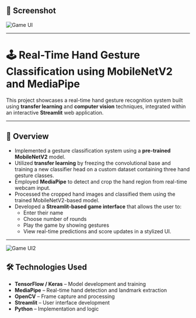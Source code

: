 ## 📸 Screenshot

![Game UI](https://private-user-images.githubusercontent.com/186318414/469172831-b513846c-1632-4a6c-9cae-bedcf9e170bb.png?jwt=eyJhbGciOiJIUzI1NiIsInR5cCI6IkpXVCJ9.eyJpc3MiOiJnaXRodWIuY29tIiwiYXVkIjoicmF3LmdpdGh1YnVzZXJjb250ZW50LmNvbSIsImtleSI6ImtleTUiLCJleHAiOjE3NTMxODU4MjUsIm5iZiI6MTc1MzE4NTUyNSwicGF0aCI6Ii8xODYzMTg0MTQvNDY5MTcyODMxLWI1MTM4NDZjLTE2MzItNGE2Yy05Y2FlLWJlZGNmOWUxNzBiYi5wbmc_WC1BbXotQWxnb3JpdGhtPUFXUzQtSE1BQy1TSEEyNTYmWC1BbXotQ3JlZGVudGlhbD1BS0lBVkNPRFlMU0E1M1BRSzRaQSUyRjIwMjUwNzIyJTJGdXMtZWFzdC0xJTJGczMlMkZhd3M0X3JlcXVlc3QmWC1BbXotRGF0ZT0yMDI1MDcyMlQxMTU4NDVaJlgtQW16LUV4cGlyZXM9MzAwJlgtQW16LVNpZ25hdHVyZT03MDQ0OTEyNGM1ZDNlY2E3YjYxNjM3YzM3MWIzNmYxMzM2Zjk3ODUxYjFmYjQwY2I0ZTQ3MDg0ZGRlZDg1MmJiJlgtQW16LVNpZ25lZEhlYWRlcnM9aG9zdCJ9.vAt-erWC-UgWy2NCDnmRurOK7U9Pph5rMbBhFeV3V0U)

---

# 🕹️ Real-Time Hand Gesture Classification using MobileNetV2 and MediaPipe

This project showcases a real-time hand gesture recognition system built using **transfer learning** and **computer vision** techniques, integrated within an interactive **Streamlit** web application.

---

## 🚀 Overview

- Implemented a gesture classification system using a **pre-trained MobileNetV2** model.
- Utilized **transfer learning** by freezing the convolutional base and training a new classifier head on a custom dataset containing three hand gesture classes.
- Employed **MediaPipe** to detect and crop the hand region from real-time webcam input.
- Processed the cropped hand images and classified them using the trained MobileNetV2-based model.
- Developed a **Streamlit-based game interface** that allows the user to:
  - Enter their name
  - Choose number of rounds
  - Play the game by showing gestures
  - View real-time predictions and score updates in a stylized UI.

---
![Game UI2](https://private-user-images.githubusercontent.com/186318414/469175577-82e14aeb-43f5-4b42-b8b8-3e80389ff202.png?jwt=eyJhbGciOiJIUzI1NiIsInR5cCI6IkpXVCJ9.eyJpc3MiOiJnaXRodWIuY29tIiwiYXVkIjoicmF3LmdpdGh1YnVzZXJjb250ZW50LmNvbSIsImtleSI6ImtleTUiLCJleHAiOjE3NTMxODU5ODIsIm5iZiI6MTc1MzE4NTY4MiwicGF0aCI6Ii8xODYzMTg0MTQvNDY5MTc1NTc3LTgyZTE0YWViLTQzZjUtNGI0Mi1iOGI4LTNlODAzODlmZjIwMi5wbmc_WC1BbXotQWxnb3JpdGhtPUFXUzQtSE1BQy1TSEEyNTYmWC1BbXotQ3JlZGVudGlhbD1BS0lBVkNPRFlMU0E1M1BRSzRaQSUyRjIwMjUwNzIyJTJGdXMtZWFzdC0xJTJGczMlMkZhd3M0X3JlcXVlc3QmWC1BbXotRGF0ZT0yMDI1MDcyMlQxMjAxMjJaJlgtQW16LUV4cGlyZXM9MzAwJlgtQW16LVNpZ25hdHVyZT00ZTRkZDE0NjI3YjA2MjhmM2M3ODE3ZWQ3Y2JkYjUxNzY3MjNjZjYxZGMzNmZjNTY0Y2RmZTJhOTRlOTE0OWExJlgtQW16LVNpZ25lZEhlYWRlcnM9aG9zdCJ9.ng02zK9ZEnj1dPxYAEomUx8yPzC0WADJSaXtuNcXfgA)

## 🛠️ Technologies Used

- **TensorFlow / Keras** – Model development and training
- **MediaPipe** – Real-time hand detection and landmark extraction
- **OpenCV** – Frame capture and processing
- **Streamlit** – User interface development
- **Python** – Implementation and logic


